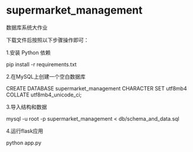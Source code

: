 # supermarket_management
数据库系统大作业  

下载文件后按照以下步骤操作即可：  

1.安装 Python 依赖    

   pip install -r requirements.txt  
   
2.在MySQL上创建一个空白数据库  

  CREATE DATABASE supermarket_management CHARACTER SET utf8mb4 COLLATE utf8mb4_unicode_ci;  
  
3.导入结构和数据  

  mysql -u root -p supermarket_management < db/schema_and_data.sql  
  
4.运行flask应用  

  python app.py
